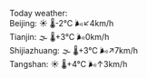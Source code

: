 Today weather:  
Beijing: ☀️ 🌡️-2°C 🌬️↙4km/h  
Tianjin: 🌫  🌡️+3°C 🌬️0km/h  
Shijiazhuang: 🌫  🌡️+3°C 🌬️↗7km/h  
Tangshan: ☀️ 🌡️+4°C 🌬️↑3km/h  
